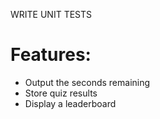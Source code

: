 WRITE UNIT TESTS

# Features:
 - Output the seconds remaining
 - Store quiz results
 - Display a leaderboard